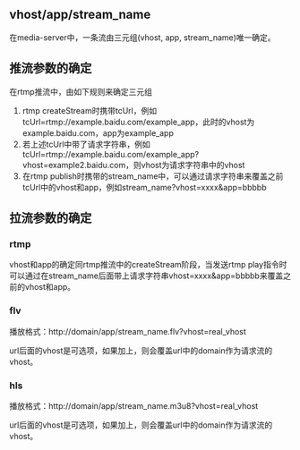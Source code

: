 ## vhost/app/stream_name

在media-server中，一条流由三元组(vhost, app, stream_name)唯一确定。

## 推流参数的确定

在rtmp推流中，由如下规则来确定三元组

1. rtmp createStream时携带tcUrl，例如tcUrl=rtmp://example.baidu.com/example_app，此时的vhost为example.baidu.com，app为example_app
2. 若上述tcUrl中带了请求字符串，例如tcUrl=rtmp://example.baidu.com/example_app?vhost=example2.baidu.com，则vhost为请求字符串中的vhost
3. 在rtmp publish时携带的stream_name中，可以通过请求字符串来覆盖之前tcUrl中的vhost和app，例如stream_name?vhost=xxxx&app=bbbbb

## 拉流参数的确定

### rtmp

vhost和app的确定同rtmp推流中的createStream阶段，当发送rtmp play指令时可以通过在stream_name后面带上请求字符串vhost=xxxx&app=bbbbb来覆盖之前的vhost和app。

### flv

播放格式：http://domain/app/stream_name.flv?vhost=real_vhost

url后面的vhost是可选项，如果加上，则会覆盖url中的domain作为请求流的vhost。

### hls

播放格式：http://domain/app/stream_name.m3u8?vhost=real_vhost

url后面的vhost是可选项，如果加上，则会覆盖url中的domain作为请求流的vhost。
